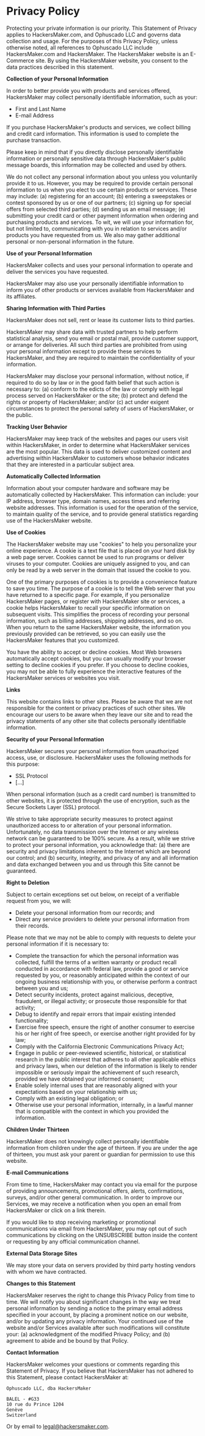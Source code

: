 <!-- status: Published -->
<!-- created: 2020-07-24 13:37:00+00:00 -->
<!-- language: en -->
<!-- title: Privacy Policy -->

# Privacy Policy

Protecting your private information is our priority. This Statement of Privacy applies to HackersMaker.com, and Ophuscado LLC and governs data collection and usage. For the purposes of this Privacy Policy, unless otherwise noted, all references to Ophuscado LLC include HackersMaker.com and HackersMaker. The HackersMaker website is an E-Commerce site. By using the HackersMaker website, you consent to the data practices described in this statement.

**Collection of your Personal Information**

In order to better provide you with products and services offered, HackersMaker may collect personally identifiable information, such as your:

- First and Last Name
- E-mail Address

If you purchase HackersMaker's products and services, we collect billing and credit card information. This information is used to complete the purchase transaction.

Please keep in mind that if you directly disclose personally identifiable information or personally sensitive data through HackersMaker's public message boards, this information may be collected and used by others.

We do not collect any personal information about you unless you voluntarily provide it to us. However, you may be required to provide certain personal information to us when you elect to use certain products or services. These may include: (a) registering for an account; (b) entering a sweepstakes or contest sponsored by us or one of our partners; (c) signing up for special offers from selected third parties; (d) sending us an email message; (e) submitting your credit card or other payment information when ordering and purchasing products and services. To wit, we will use your information for, but not limited to, communicating with you in relation to services and/or products you have requested from us. We also may gather additional personal or non-personal information in the future.

**Use of your Personal Information**

HackersMaker collects and uses your personal information to operate and deliver the services you have requested.

HackersMaker may also use your personally identifiable information to inform you of other products or services available from HackersMaker and its affiliates.

**Sharing Information with Third Parties**

HackersMaker does not sell, rent or lease its customer lists to third parties.

HackersMaker may share data with trusted partners to help perform statistical analysis, send you email or postal mail, provide customer support, or arrange for deliveries. All such third parties are prohibited from using your personal information except to provide these services to HackersMaker, and they are required to maintain the confidentiality of your information.

HackersMaker may disclose your personal information, without notice, if required to do so by law or in the good faith belief that such action is necessary to: (a) conform to the edicts of the law or comply with legal process served on HackersMaker or the site; (b) protect and defend the rights or property of HackersMaker; and/or (c) act under exigent circumstances to protect the personal safety of users of HackersMaker, or the public.

**Tracking User Behavior**

HackersMaker may keep track of the websites and pages our users visit within HackersMaker, in order to determine what HackersMaker services are the most popular. This data is used to deliver customized content and advertising within HackersMaker to customers whose behavior indicates that they are interested in a particular subject area.

**Automatically Collected Information**

Information about your computer hardware and software may be automatically collected by HackersMaker. This information can include: your IP address, browser type, domain names, access times and referring website addresses. This information is used for the operation of the service, to maintain quality of the service, and to provide general statistics regarding use of the HackersMaker website.

**Use of Cookies**

The HackersMaker website may use "cookies" to help you personalize your online experience. A cookie is a text file that is placed on your hard disk by a web page server. Cookies cannot be used to run programs or deliver viruses to your computer. Cookies are uniquely assigned to you, and can only be read by a web server in the domain that issued the cookie to you.

One of the primary purposes of cookies is to provide a convenience feature to save you time. The purpose of a cookie is to tell the Web server that you have returned to a specific page. For example, if you personalize HackersMaker pages, or register with HackersMaker site or services, a cookie helps HackersMaker to recall your specific information on subsequent visits. This simplifies the process of recording your personal information, such as billing addresses, shipping addresses, and so on. When you return to the same HackersMaker website, the information you previously provided can be retrieved, so you can easily use the HackersMaker features that you customized.

You have the ability to accept or decline cookies. Most Web browsers automatically accept cookies, but you can usually modify your browser setting to decline cookies if you prefer. If you choose to decline cookies, you may not be able to fully experience the interactive features of the HackersMaker services or websites you visit.

**Links**

This website contains links to other sites. Please be aware that we are not responsible for the content or privacy practices of such other sites. We encourage our users to be aware when they leave our site and to read the privacy statements of any other site that collects personally identifiable information.

**Security of your Personal Information**

HackersMaker secures your personal information from unauthorized access, use, or disclosure. HackersMaker uses the following methods for this purpose:

- SSL Protocol
- [...]

When personal information (such as a credit card number) is transmitted to other websites, it is protected through the use of encryption, such as the Secure Sockets Layer (SSL) protocol.

We strive to take appropriate security measures to protect against unauthorized access to or alteration of your personal information. Unfortunately, no data transmission over the Internet or any wireless network can be guaranteed to be 100% secure. As a result, while we strive to protect your personal information, you acknowledge that: (a) there are security and privacy limitations inherent to the Internet which are beyond our control; and (b) security, integrity, and privacy of any and all information and data exchanged between you and us through this Site cannot be guaranteed.

**Right to Deletion**

Subject to certain exceptions set out below, on receipt of a verifiable request from you, we will:

- Delete your personal information from our records; and
- Direct any service providers to delete your personal information from their records.

Please note that we may not be able to comply with requests to delete your personal information if it is necessary to:

- Complete the transaction for which the personal information was collected, fulfill the terms of a written warranty or product recall conducted in accordance with federal law, provide a good or service requested by you, or reasonably anticipated within the context of our ongoing business relationship with you, or otherwise perform a contract between you and us;
- Detect security incidents, protect against malicious, deceptive, fraudulent, or illegal activity; or prosecute those responsible for that activity;
- Debug to identify and repair errors that impair existing intended functionality;
- Exercise free speech, ensure the right of another consumer to exercise his or her right of free speech, or exercise another right provided for by law;
- Comply with the California Electronic Communications Privacy Act;
- Engage in public or peer-reviewed scientific, historical, or statistical research in the public interest that adheres to all other applicable ethics and privacy laws, when our deletion of the information is likely to render impossible or seriously impair the achievement of such research, provided we have obtained your informed consent;
- Enable solely internal uses that are reasonably aligned with your expectations based on your relationship with us;
- Comply with an existing legal obligation; or
- Otherwise use your personal information, internally, in a lawful manner that is compatible with the context in which you provided the information.

**Children Under Thirteen**

HackersMaker does not knowingly collect personally identifiable information from children under the age of thirteen. If you are under the age of thirteen, you must ask your parent or guardian for permission to use this website.

**E-mail Communications**

From time to time, HackersMaker may contact you via email for the purpose of providing announcements, promotional offers, alerts, confirmations, surveys, and/or other general communication. In order to improve our Services, we may receive a notification when you open an email from HackersMaker or click on a link therein.

If you would like to stop receiving marketing or promotional communications via email from HackersMaker, you may opt out of such communications by clicking on the UNSUBSCRIBE button inside the content or requesting by any official communication channel.

**External Data Storage Sites**

We may store your data on servers provided by third party hosting vendors with whom we have contracted.

**Changes to this Statement**

HackersMaker reserves the right to change this Privacy Policy from time to time. We will notify you about significant changes in the way we treat personal information by sending a notice to the primary email address specified in your account, by placing a prominent notice on our website, and/or by updating any privacy information. Your continued use of the website and/or Services available after such modifications will constitute your: (a) acknowledgment of the modified Privacy Policy; and (b) agreement to abide and be bound by that Policy.

**Contact Information**

HackersMaker welcomes your questions or comments regarding this Statement of Privacy. If you believe that HackersMaker has not adhered to this Statement, please contact HackersMaker at:

    Ophuscado LLC, dba HackersMaker

    BALEL - #G33
    10 rue du Prince 1204
    Genève
    Switzerland

Or by email to [legal@hackersmaker.com](mailto:legal@hackersmaker.com).
